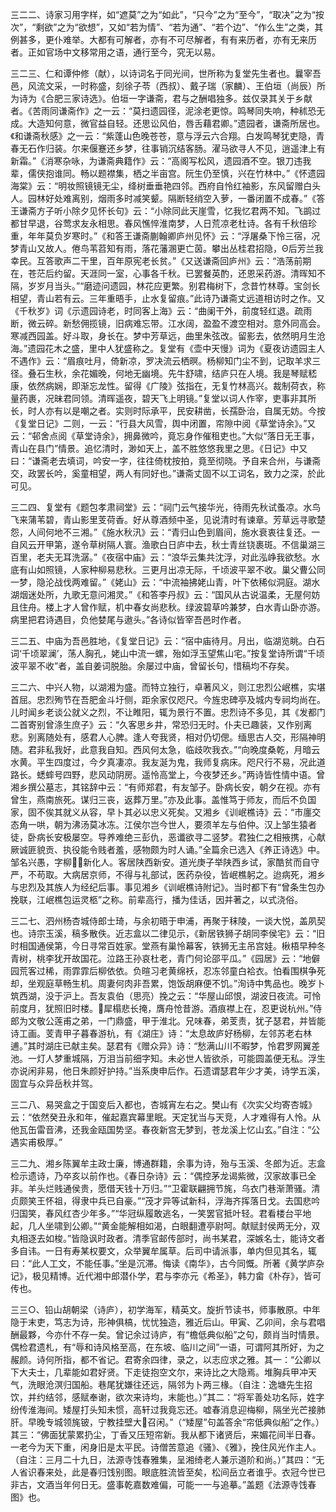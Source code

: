 <!-- { "loadSidebar": true } -->
三二二、诗家习用字样，如“遮莫”之为“如此”，“只今”之为“至今”，“取决”之为“按次”，“剩欲”之为“欲想”，又如“若为情”、“若为通”、“若个边”、“作么生”之类，其例甚多，更仆难举。大都有可解者，亦有不可尽解者，有有来历者，亦有无来历者。正如官场中文移常用之语，通行至今，究无以易。

三二三、仁和谭仲修（献），以诗词名于同光间，世所称为复堂先生者也。曩宰吾邑，风流文采，一时称盛，刻徐子苓（西叔）、戴子瑞（家麟）、王伯垣（尚辰）所为诗为《合肥三家诗选》。伯垣一字谦斋，君与之酬唱独多。兹仅录其关于乡献者。《苦雨同谦斋作》之一云：“莫扫遗园径，泥涂老更惊。鸣琴同失响，种秫恐无成。大造知何意，微官益自轻。还思讼风伯，唇舌藉君卿。”遗园者，谦斋所居也。《和谦斋秋感》之一云：“紫蓬山色晚苍苍，意与浮云六合翔。白发鸣琴犹吏隐，青春无石作归装。尔来偃蹇还乡梦，往事销沉结客肠。濯马欲寻人不见，逍遥津上有新霜。”《消寒杂咏，为谦斋典籍作》云：“高阁写松风，遗园酒不空。银刀违我辈，儒侠抱谁同。畅以题襟集，栖之半亩宫。阮生仍至慎，兴在竹林中。”《怀遗园海棠》云：“明妆照镜镜无尘，绛树垂垂艳四邻。西府自怜红袖影，东风留赠白头人。园林好处难离别，烟雨多时减笑颦。隔断轻绡空入萝，一番闭置不成春。”《答王谦斋方子听小除夕见怀长句》云：“小除同此天崖雪，忆我忆君两不知。飞鹚过都甘早退，谷莺求友永相思。春风憔悴淮南梦，人日荒凉老杜诗。各有千秋倍珍重，年年莫负岁寒时。”《和答王谦斋蒯翰卿庐州见怀》云：“浮屠桑下怜三宿，况梦青山又故人。倦鸟苇苕知有雨，落花藩溷更亡茵。攀出丛桂君招隐，Θ后芳兰我幸民。互答歌声二干里，百年原宪老长贫。”《又送谦斋回庐州》云：“浩荡前期在，苍茫后约留。天涯同一室，心事各千秋。已罢餐英酌，还恩采药游。清晖知不隔，岁岁月当头。”“磨迹问遗园，林花应更繁。别君梅树下，念昔竹林尊。宝剑长相望，青山若有云。三年重晤手，止水复留痕。”此诗乃谦斋丈远道相访时之作。又《千秋岁》词《示遗园诗老，时同客上海》云：“曲阑干外，前度轻红退。疏雨断，微云碎。新愁佣揽镜，旧病难忘带。江水阔，盈盈不渡空相对。意外同高会。寒减西园盖。好斗取，身长在。梦中芳草远，曲里朱弦改。留影去，依然明月生沧海。”遗园花木之盛，里中人犹盛称之。复堂有《壶中天慢》词为《夏夜访遗园主人不遇作》云：“眉痕吐月，倚新凉，罗决流云栖暝。杨柳知门尘不到，记取羊求三径。叠石生秋，余花媚晚，何地无幽境。先牛舒啸，结庐只在人境。我是琴赋嵇康，依然病娴，即渐忘龙性。留得《广陵》弦指在，无复竹林高兴。裁制荷衣，称量药裹，况昧君同领。清晖遥夜，碧天飞上明镜。”复堂以词人作宰，吏事非其所长，时人亦有以是嘲之者。实则时际承平，民安耕凿，长孺卧治，自属无妨。今按《复堂日记》二则，一云：“行县大风雪，舆中闭置，帘隙中阅《草堂诗余》。”又云：“邨舍点阅《草堂诗余》，拥鼻微吟，竟忘身作催租吏也。”大似“落日无王事，青山在县门”情景。追忆清时，渺如天上，盖不胜悠悠我里之思。《日记》中又曰：“谦斋老去填词，吟安一字，往往倚枕按拍，竟至彻晓。予自来合州，与谦斋交，政罢长吟，奚童相望，两人有同好也。”谦斋丈固不以工词名，致力之深，於此可见。

三二四、复堂有《题包孝肃祠堂》云：“祠门云气接华光，待雨先秋试蚤凉。水鸟飞来蒲苇碧，青山影里芰荷香。好从尊酒频中圣，见说清时有谏章。芳草远寻歌楚怨，人间何地不三湘。”《施水秋汛》云：“青归山色到眉间，施水衰衷往复还。一自风云开甲第，遂令草树隔人寰。渔歌白日庐中去，秋士青丝铙裹斑。不信巢湖三百里，老夫无耳洗潺。”《夜宿中庙》云：“浪华云集共沈浮，对此泓峥我欲愁。水底有山如照镜，人家种柳易悲秋。三更月出凉无际，千顷波平翠不收。巢父曹公同一梦，隐沦战伐两难留。”《姥山》云：“中流袖拂姥山青，叶下依稀似洞庭。湖水湖烟迷处所，九歌无意问湘灵。”《和答李丹叔》云：“国风从古说温柔，无屋何妨且住舟。楼上才人曾作赋，机中春女尚悲秋。绿波碧草吟兼梦，白水青山卧亦游。病里把君诗遇目，负他婪尾与遨头。”各诗似皆宰吾邑时作者。

三二五、中庙为吾邑胜地，《复堂日记》云：“宿中庙待月。月出，临湖览眺。白石词‘千顷翠澜’，荡人胸孔，姥山中流一螺，殆如浮玉望焦山宅。”按复堂诗所谓“千顷波平翠不收”者，盖自姜词脱胎。余屡过中庙，曾留长句，惜稿均不存矣。

三二六、中兴人物，以湖湘为盛。而特立独行，卓著风义，则江忠烈公岷樵，实堪首屈。忠烈殉节在吾肥金斗圩侧，距余家仅咫尺。今旌忠碑亭及城内专祠均尚在。儿时闻乡老谈公就义之烈，不让睢阳，辄为景行不置。忠烈诗不多见，其《发都门二首寄别曾涤生庶子》云：“久客思乡井，常恐归无时。仆夫已趣装，又作别离悲。别离随处有，感君人心脾。逢人夸我贤，相对仍切偲。缅思古人交，形隔神明随。君非私我好，此意我自知。西风何太急，临歧吹我衣。”“向晚度桑乾，月暗云水黄。平生四度过，今夕真凄凉。我友涎为鬼，我师复病床。咫尺行不易，况此道路长。蟋蟀号四野，悲风动阴房。遥怜高堂上，今夜梦还乡。”两诗皆性情中语。曾湘乡撰公墓志，其铭辞中云：“有师郑君，有友邹子。卧病长安，朝夕在视。亦有曾生，燕南旅死。谋归三丧，返葬万里。”亦及此事。盖惟笃于师友，而后不负国家，固不俟其就义从容，早卜其必以忠义死矣。又湘乡《训岷樵诗》云：“市廛交态角一哄，朝为沸汤莫冰冻。江侯尔岂今世人，要须羊左与伯仲。汉上邹生猿者徒，卧病长安极屡空。导养难绝三彭仇，恶谶欲寻二竖梦。君独仁之相掖携，心献厥诚匪貌贡、执役能令贱者羞，感物颇为时人诵。”全篇余已选入《养正诗选》中。邹名兴愚，字柳，新化人。客居陕西新安。道光庚子举陕西乡试，家酷贫而自守严，不苟取。大病居京师，不得与礼部试，医药杂役，皆岷樵躬之。迨病死，湘乡与忠烈及其族人为经纪后事。事见湘乡《训岷樵诗附记》。当时都下有“曾条生包办挽联，江岷樵包运灵柩”之称。前辈高行，播为佳话，因并著之，以式浇俗。

三二七、泗州杨杏城侍郎士琦，与余初晤于申浦，再聚于秣陵，一谈大悦，盖夙契也。诗宗玉溪，稿多散佚。近志盒以二律见示，《新居铁狮子胡同李侯宅》云：“旧时相国通侯第，今日寻常百姓家。堂燕有巢怜幕客，铁狮无主吊宫娃。楸梧早种冬青树，桃李犹开故国花。泣路王孙哀杜老，青门何论邵平瓜。”《园居》云：“地僻园荒客过稀，雨霏霏后柳依依。负暄习老黄绵袄，忍冻邻童白袷衣。怕看围棋争死却，坐观庭草畅生机。周妻何肉非吾累，饱饭胡麻便不饥。”洵诗中隽品也。晚岁卜筑西湖，没于沪上。吾友袁伯（思亮）挽之云：“华屋山邱恨，湖波日夜流。可怜前度月，犹照旧时楼。犀榻悲长掩，膺舟怆昔游。酒痕襟上在，忍更说杭州。”侍郎为文敬公莲甫之弟，一门鼎盛，甲于淮北。兄味春，弟芰责，犹子瑟君，并皆能诗工画。芰青甲子暮春游杭，有《湖庄》诗：“太息故庐好杨柳，左邻苏老右林逋。”其时湖庄已献主矣。瑟君有《赠众异》诗：“愁满山川不暇梦，怜君罗网翼差池。一灯人梦重城隔，万泪当前细字知。未必世人皆欲杀，可能圆盖便无私。浮生亦说闲非易，他日朱颜好护持。”当系庚申后作。石遗谓瑟君年少才美，诗学五溪，固宜与众异岳秋并驾。

三二八、易哭盒之于国变后入都也，杏城宵左右之。樊山有《次实父均寄杏城》云：“依然癸丑永和年，催起嘉宾幕里眠。天定犹当与天竞，人才难得有人怜。从他瓦缶雷音沸，还我金瓯国势坚。春夜新宫无梦到，苍龙溪上忆山玄。”自注：“公遇实甫极厚。”

三二九、湘乡陈翼牟主政士廉，博通群籍，余事为诗，殆与玉溪、冬郎为近。志盒检示遗诗，乃卒亥以前作也。《春日杂诗》云：“偶控茅龙谒紫微，汉家故事已全非。羊头烂贱通侯贵，愿借天钱十万归。”“卫霍联翩拥节旄，乌衣门巷渐萧骚。清贞颇笑王怀祖，得隶中兵已自豪。”“茂才异等试新科，浮海齐挥落日戈。去国悲吟归国笑，春风红杏少年多。”“华冠纵履敢逃名，一笑罢官抵叶轻。君看楼台平地起，几人坐啸到公卿。”“黄金能解相如渴，白眼翻遭亭尉呵。献赋封侯两无分，双丸相逐去如梭。”皆隐讽时政者。清季官邮传部时，尚书某君，深嫉名士，能诗文者多自讳。一日有寿某权要文，众举翼牟属草。后司中请派事，单内但见其名，辄曰：“此人工文，不能任事。”坐是沉滞。悔读《南华》，古今同慨。所著《黄学庐杂记》，极见精博。近代湘中郎潜仆学，君与李亦元《希圣》，韩力畲《朴存》，皆可传也。

三三○、铅山胡朝梁（诗庐），初学海军，精英文。旋折节读书，师事散原。中年隐于末吏，笃志为诗，形神俱槁，忧忧独造，雅近后山。甲寅、乙卯间，余与君唱酬最夥，今亦什不存一矣。曾记余过诗庐，有“檐低典似船”之句，颇肖当时情景。偶检君遗札，有“辱和诗风格至高，在东坡、临川之间”一语，可谓阿其所好，为之赧颜。诗何所指，都不省记。君寄余四律，录之，以志应求之雅。其一：“公卿以下大夫士，几辈能如君好贤。下走徒抱空文尔，来诗比之大隐焉。堆胸兵甲冲天气，洗眼沧溟归国船。巷尾犹嫌往还远，隔邻为卜两三椽。（自注：逸塘先生招饮，并约结邻，感赋奉谢，欲次来诗均，末能也。）”其二：“将军善处功名际，姓字纷传淮海间。矮屋打头知未惯，高轩过我竟忘还。嘘春消息迎梅柳，隔坐光芒接肺肝。早晚专城领旄铍，宁教挂壁大召闲。”（“矮屋”句盖答余“帘低典似船”之作。）其三：“佛面犹蒙累扔尘，丁香又压短帘新。我从都下诸贤后，来媚花间半日春。一老今为天下重，闲身旧是太平民。诗僧苦意追《骚》、《雅》，挽住风光作主人。（自注：三月二十九日，法源寺饯春雅集，呈湘绮老人兼示道阶和尚。）”其四：“无人省识春来处，此是春归饯别图。眼底胜流皆至矣，松间岳立者谁乎。衣冠今世已非古，文酒当年何日无。盛事乾嘉数难偏，可能一一与追摹。”盖题《法源寺饯春图》也。

